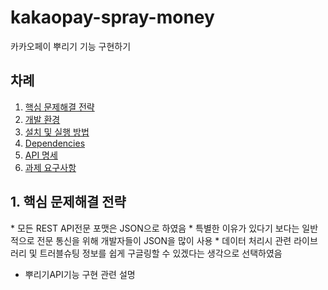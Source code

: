 # kakaopay-spray-money

카카오페이 뿌리기 기능 구현하기

## 차례
1. [핵심 문제해결 전략](#how-to-solve)
1. [개발 환경](#dev-env)
2. [설치 및 실행 방법](#how-to-install)
3. [Dependencies](#dependencies)
4. [API 명세](#api-spec)
5. [과제 요구사항](#requirement)


<h2 id="how-to-solve">
    1. 핵심 문제해결 전략
</h2>
* 모든 REST API전문 포맷은 JSON으로 하였음
    * 특별한 이유가 있다기 보다는 일반적으로 전문 통신을 위해 개발자들이 JSON을 많이 사용
    * 데이터 처리시 관련 라이브러리 및 트러블슈팅 정보를 쉽게 구글링할 수 있겠다는 생각으로 선택하였음



* 뿌리기API기능 구현 관련 설명


